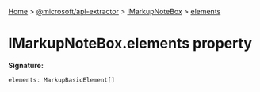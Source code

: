 [Home](./index) &gt; [@microsoft/api-extractor](api-extractor.md) &gt; [IMarkupNoteBox](api-extractor.imarkupnotebox.md) &gt; [elements](api-extractor.imarkupnotebox.elements.md)

# IMarkupNoteBox.elements property


**Signature:**
```javascript
elements: MarkupBasicElement[]
```
